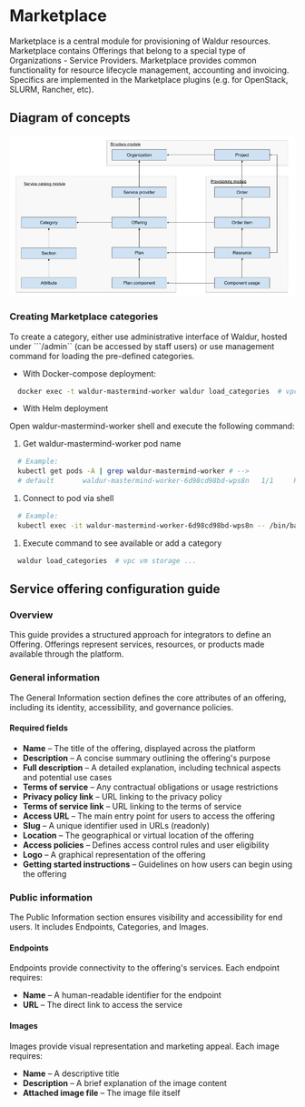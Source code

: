 # Marketplace

Marketplace is a central module for provisioning of Waldur resources. Marketplace contains Offerings that
belong to a special type of Organizations - Service Providers. Marketplace provides common functionality
for resource lifecycle management, accounting and invoicing. Specifics are implemented in the Marketplace plugins
(e.g. for OpenStack, SLURM, Rancher, etc).

## Diagram of concepts

![Diagram of marketplace concepts](../img/marketplace-structure.png)

### Creating Marketplace categories

To create a category, either use administrative interface of Waldur, hosted under ```/admin`` (can be accessed by staff users)
or use management command for loading the pre-defined categories.

- With Docker-compose deployment:

```bash
  docker exec -t waldur-mastermind-worker waldur load_categories  # vpc vm storage ...
```

- With Helm deployment

Open waldur-mastermind-worker shell and execute the following command:

1. Get waldur-mastermind-worker pod name

```bash
  # Example:
  kubectl get pods -A | grep waldur-mastermind-worker # -->
  # default       waldur-mastermind-worker-6d98cd98bd-wps8n   1/1     Running     0          9m9s
```

1. Connect to pod via shell

```bash
  # Example:
  kubectl exec -it waldur-mastermind-worker-6d98cd98bd-wps8n -- /bin/bash
```

1. Execute command to see available or add a category

```bash
  waldur load_categories  # vpc vm storage ...
```

## Service offering configuration guide

### Overview

This guide provides a structured approach for integrators to define an Offering. Offerings represent services, resources, or products made available through the platform.

### General information

The General Information section defines the core attributes of an offering, including its identity, accessibility, and governance policies.

#### Required fields

- **Name** – The title of the offering, displayed across the platform
- **Description** – A concise summary outlining the offering's purpose
- **Full description** – A detailed explanation, including technical aspects and potential use cases
- **Terms of service** – Any contractual obligations or usage restrictions
- **Privacy policy link** – URL linking to the privacy policy
- **Terms of service link** – URL linking to the terms of service
- **Access URL** – The main entry point for users to access the offering
- **Slug** – A unique identifier used in URLs (readonly)
- **Location** – The geographical or virtual location of the offering
- **Access policies** – Defines access control rules and user eligibility
- **Logo** – A graphical representation of the offering
- **Getting started instructions** – Guidelines on how users can begin using the offering

### Public information

The Public Information section ensures visibility and accessibility for end users. It includes Endpoints, Categories, and Images.

#### Endpoints

Endpoints provide connectivity to the offering's services. Each endpoint requires:

- **Name** – A human-readable identifier for the endpoint
- **URL** – The direct link to access the service

#### Images

Images provide visual representation and marketing appeal. Each image requires:

- **Name** – A descriptive title
- **Description** – A brief explanation of the image content
- **Attached image file** – The image file itself